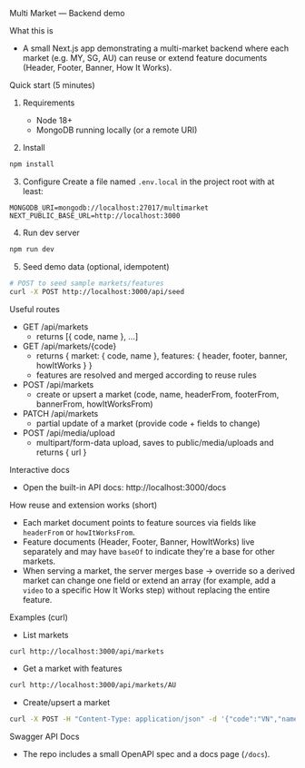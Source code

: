 Multi Market — Backend demo

What this is
- A small Next.js app demonstrating a multi-market backend where each market (e.g. MY, SG, AU)
   can reuse or extend feature documents (Header, Footer, Banner, How It Works).

Quick start (5 minutes)
1. Requirements
    - Node 18+
    - MongoDB running locally (or a remote URI)

2. Install
```bash
npm install
```

3. Configure
Create a file named `.env.local` in the project root with at least:
```env
MONGODB_URI=mongodb://localhost:27017/multimarket
NEXT_PUBLIC_BASE_URL=http://localhost:3000
```

4. Run dev server
```bash
npm run dev
```

5. Seed demo data (optional, idempotent)
```bash
# POST to seed sample markets/features
curl -X POST http://localhost:3000/api/seed
```

Useful routes
- GET /api/markets
   - returns [{ code, name }, ...]
- GET /api/markets/{code}
   - returns { market: { code, name }, features: { header, footer, banner, howItWorks } }
   - features are resolved and merged according to reuse rules
- POST /api/markets
   - create or upsert a market (code, name, headerFrom, footerFrom, bannerFrom, howItWorksFrom)
- PATCH /api/markets
   - partial update of a market (provide code + fields to change)
- POST /api/media/upload
   - multipart/form-data upload, saves to public/media/uploads and returns { url }

Interactive docs
- Open the built-in API docs: http://localhost:3000/docs

How reuse and extension works (short)
- Each market document points to feature sources via fields like `headerFrom` or `howItWorksFrom`.
- Feature documents (Header, Footer, Banner, HowItWorks) live separately and may have `baseOf` to indicate they're a base for other markets.
- When serving a market, the server merges base → override so a derived market can change one field or extend an array (for example, add a `video` to a specific How It Works step) without replacing the entire feature.

Examples (curl)
- List markets
```bash
curl http://localhost:3000/api/markets
```
- Get a market with features
```bash
curl http://localhost:3000/api/markets/AU
```
- Create/upsert a market
```bash
curl -X POST -H "Content-Type: application/json" -d '{"code":"VN","name":"Vietnam","howItWorksFrom":"MY"}' http://localhost:3000/api/markets
```

Swagger API Docs
- The repo includes a small OpenAPI spec and a docs page (`/docs`).
